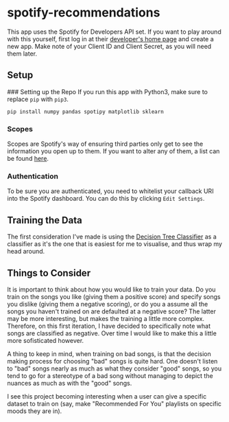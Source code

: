 # spotify-recommendations

This app uses the Spotify for Developers API set. If you want to play around
with this yourself, first log in at their [developer's home page](https://developer.spotify.com/dashboard/applications) and create a new app. Make note of your Client ID and Client Secret, as you will need them later.

## Setup
### Setting up the Repo
If you run this app with Python3, make sure to replace `pip` with `pip3`.

```
pip install numpy pandas spotipy matplotlib sklearn
```


### Scopes
Scopes are Spotify's way of ensuring third parties only get to see the
information you open up to them. If you want to alter any of them, a list can
be found
[here](https://developer.spotify.com/documentation/general/guides/scopes/).

### Authentication
To be sure you are authenticated, you need to whitelist your callback URI into
the Spotify dashboard. You can do this by clicking `Edit Settings`.

## Training the Data
The first consideration I've made is using the [Decision Tree Classifier](https://medium.com/machine-learning-101/chapter-3-decision-trees-theory-e7398adac567) as
a classifier as it's the one that is easiest for me to visualise, and thus wrap
my head around.

## Things to Consider
It is important to think about how you would like to train your data. Do you train on the songs you like (giving them a positive score) and specify songs you dislike (giving them a negative scoring), or do you a assume all the songs you haven't trained on are defaulted at a negative score? The latter may be more interesting, but makes the training a little more complex. Therefore, on this first iteration, I have decided to specifically note what songs are classified as negative. Over time I would like to make this a little more sofisticated however.

A thing to keep in mind, when training on bad songs, is that the decision
making process for choosing "bad" songs is quite hard. One doesn't listen to
"bad" songs nearly as much as what they consider "good" songs, so you tend to go for
a stereotype of a bad song without managing to depict the nuances as much as
with the "good" songs.

I see this project becoming interesting when a user can give a specific dataset to train on (say, make "Recommended For You" playlists on specific moods they are in). 
